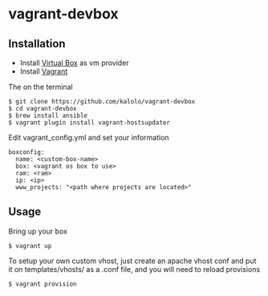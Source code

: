# vagrant-devbox

## Installation

- Install [Virtual Box](https://www.virtualbox.org/wiki/Downloads) as vm provider
- Install [Vagrant](http://docs.vagrantup.com/v2/installation/)

The on the terminal
    
    $ git clone https://github.com/kalolo/vagrant-devbox
    $ cd vagrant-devbox
    $ brew install ansible
    $ vagrant plugin install vagrant-hostsupdater

Edit vagrant_config.yml and set your information

    boxconfig:
      name: <custom-box-name>
      box: <vagrant os box to use>
      ram: <ram>
      ip: <ip>
      www_projects: "<path where projects are located>"

## Usage

Bring up your box

    $ vagrant up

To setup your own custom vhost, just create an apache vhost conf and put it on templates/vhosts/ as a .conf file, and you will need to reload provisions


    $ vagrant provision
